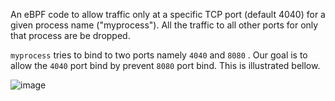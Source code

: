An eBPF code to allow traffic only at a specific TCP port (default 4040) for a given process name ("myprocess"). All the traffic to all other ports for only that process are be dropped.

`myprocess` tries to bind to two ports namely `4040` and `8080` . Our goal is to allow the `4040` port bind by prevent `8080` port bind. This is illustrated bellow. 

![image](https://user-images.githubusercontent.com/83643646/224089064-3c00c390-c652-45f9-a6e6-9001fffc0c0a.png)

